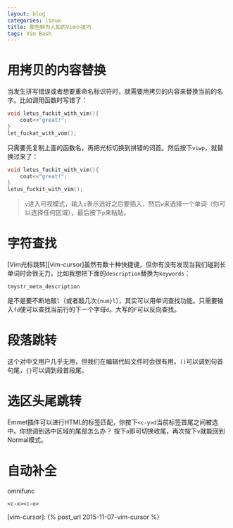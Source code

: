 ```yaml
---
layout: blog
categories: linux
title: 那些鲜为人知的Vim小技巧
tags: Vim Bash 
---
```


# 用拷贝的内容替换

当发生拼写错误或者想要重命名标识符时，就需要用拷贝的内容来替换当前的名字。比如调用函数时写错了：

```cpp
void letus_fuckit_with_vim(){
    cout<<"great!";
}
let_fuckat_with_vom();
```

只需要先复制上面的函数名，再把光标切换到拼错的词首。然后按下`viwp`，就替换过来了：

```cpp
void letus_fuckit_with_vim(){
    cout<<"great!";
}
letus_fuckit_with_vim();
```

> `v`进入可视模式，输入`i`表示选好之后要插入，然后`w`来选择一个单词（你可以选择任何区域），最后按下`p`来粘贴。

# 字符查找

[Vim光标跳转][vim-cursor]虽然有数十种快捷键，但你有没有发现当我们碰到长单词时会很无力，比如我想把下面的`description`替换为`keywords`：

```
tmystr_meta_description
```

是不是要不断地敲`l`（或者敲几次`{num}l`），其实可以用单词查找功能。只需要输入`fd`便可以查找当前行的下一个字母`d`。大写的`F`可以反向查找。

# 段落跳转

这个对中文用户几乎无用，但我们在编辑代码文件时会很有用。`()`可以调到句首句尾，`{}`可以调到段首段尾。

# 选区头尾跳转

Emmet插件可以进行HTML的标签匹配，你按下`<c-y>d`当前标签首尾之间被选中。你想调到选中区域的尾部怎么办？
按下`o`即可切换收尾，再次按下`v`就能回到Normal模式。

# 自动补全

omnifunc

`<c-x><c-o>`

[vim-cursor]: {% post_url 2015-11-07-vim-cursor %}
